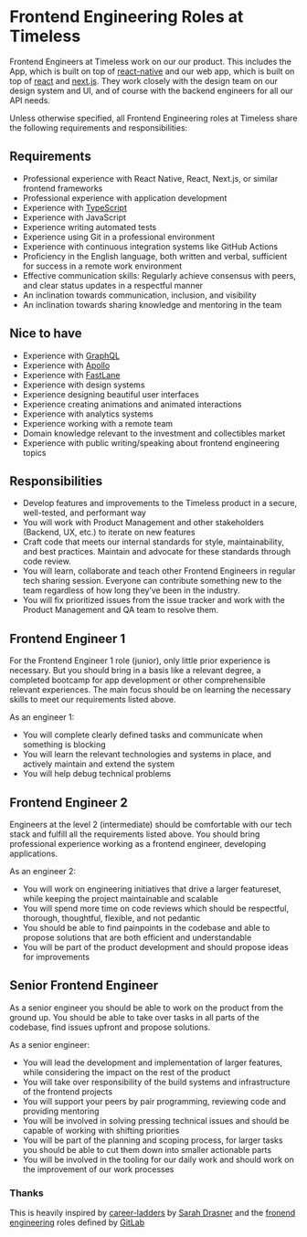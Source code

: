 # Frontend Engineering Roles at Timeless

Frontend Engineers at Timeless work on our our product. This includes the App,
which is built on top of [react-native](https://reactnative.dev/) and our web
app, which is built on top of [react](https://reactjs.org/) and
[next.js](https://nextjs.org/). They work closely with the design team on our
design system and UI, and of course with the backend engineers for all our API
needs.

Unless otherwise specified, all Frontend Engineering roles at Timeless share the
following requirements and responsibilities:

## Requirements

- Professional experience with React Native, React, Next.js, or similar frontend
  frameworks
- Professional experience with application development
- Experience with [TypeScript](https://www.typescriptlang.org/)
- Experience with JavaScript
- Experience writing automated tests
- Experience using Git in a professional environment
- Experience with continuous integration systems like GitHub Actions
- Proficiency in the English language, both written and verbal, sufficient for
  success in a remote work environment
- Effective communication skills: Regularly achieve consensus with peers, and
  clear status updates in a respectful manner
- An inclination towards communication, inclusion, and visibility
- An inclination towards sharing knowledge and mentoring in the team

## Nice to have

- Experience with [GraphQL](https://graphql.org/)
- Experience with [Apollo](https://www.apollographql.com/)
- Experience with [FastLane](https://fastlane.tools/)
- Experience with design systems
- Experience designing beautiful user interfaces
- Experience creating animations and animated interactions
- Experience with analytics systems
- Experience working with a remote team
- Domain knowledge relevant to the investment and collectibles market
- Experience with public writing/speaking about frontend engineering topics

## Responsibilities

- Develop features and improvements to the Timeless product in a secure,
  well-tested, and performant way
- You will work with Product Management and other stakeholders (Backend, UX,
  etc.) to iterate on new features
- Craft code that meets our internal standards for style, maintainability, and
  best practices. Maintain and advocate for these standards through code review.
- You will learn, collaborate and teach other Frontend Engineers in regular tech
  sharing session. Everyone can contribute something new to the team regardless
  of how long they’ve been in the industry.
- You will fix prioritized issues from the issue tracker and work with the
  Product Management and QA team to resolve them.

## Frontend Engineer 1

For the Frontend Engineer 1 role (junior), only little prior experience is
necessary. But you should bring in a basis like a relevant degree, a completed
bootcamp for app development or other comprehensible relevant experiences. The
main focus should be on learning the necessary skills to meet our requirements
listed above.

As an engineer 1:

- You will complete clearly defined tasks and communicate when something is
  blocking
- You will learn the relevant technologies and systems in place, and actively
  maintain and extend the system
- You will help debug technical problems

## Frontend Engineer 2

Engineers at the level 2 (intermediate) should be comfortable with our tech
stack and fulfill all the requirements listed above. You should bring
professional experience working as a frontend engineer, developing applications.

As an engineer 2:

- You will work on engineering initiatives that drive a larger featureset, while
  keeping the project maintainable and scalable
- You will spend more time on code reviews which should be respectful, thorough,
  thoughtful, flexible, and not pedantic
- You should be able to find painpoints in the codebase and able to propose
  solutions that are both efficient and understandable
- You will be part of the product development and should propose ideas for
  improvements

## Senior Frontend Engineer

As a senior engineer you should be able to work on the product from the ground
up. You should be able to take over tasks in all parts of the codebase, find
issues upfront and propose solutions.

As a senior engineer:

- You will lead the development and implementation of larger features, while
  considering the impact on the rest of the product
- You will take over responsibility of the build systems and infrastructure of
  the frontend projects
- You will support your peers by pair programming, reviewing code and providing
  mentoring
- You will be involved in solving pressing technical issues and should be
  capable of working with shifting priorities
- You will be part of the planning and scoping process, for larger tasks you
  should be able to cut them down into smaller actionable parts
- You will be involved in the tooling for our daily work and should work on the
  improvement of our work processes

### Thanks

This is heavily inspired by
[career-ladders](https://career-ladders.dev/engineering) by
[Sarah Drasner](https://twitter.com/sarah_edo) and the
[fronend engineering](https://about.gitlab.com/job-families/engineering/development/frontend/)
roles defined by [GitLab](https://about.gitlab.com/)
